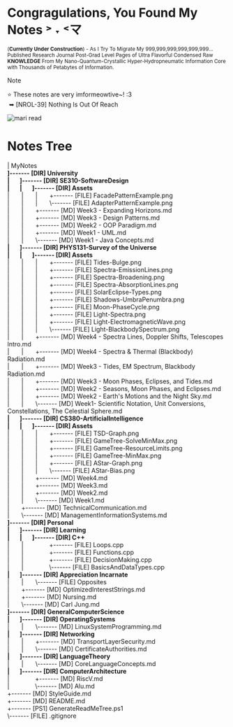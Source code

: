 # Congragulations, You Found My Notes ˃ ˕ ˂マ
<sup>(**Currently Under Construction**) - As I Try To Migrate My 999,999,999,999,999,999...
Published Research Journal Post-Grad Level Pages of Ultra Flavorful Condensed Raw **KNOWLEDGE** From My Nano-Quantum-Crystallic Hyper-Hydropneumatic Information Core with Thousands of Petabytes of Information.<sup>

> [!NOTE]
> ⭐ These notes are very imformeowtive~! :3<br>
> &nbsp;➥ [NROL-39] Nothing Is Out Of Reach 

![mari read](https://github.com/user-attachments/assets/438e5c2c-222d-4195-9181-5066a0d1e8e1)

# Notes Tree
<!-- BEGIN DIRECTORY TREE -->
<!-- Generated on 2025-10-19 20:24:51 -->
|   MyNotes<br>
**]------- [DIR] University**<br>
**|&nbsp;&nbsp;&nbsp;&nbsp;&nbsp;&nbsp;&nbsp;]------- [DIR] SE310-SoftwareDesign**<br>
**|&nbsp;&nbsp;&nbsp;&nbsp;&nbsp;&nbsp;&nbsp;|&nbsp;&nbsp;&nbsp;&nbsp;&nbsp;&nbsp;&nbsp;]------- [DIR] Assets**<br>
|&nbsp;&nbsp;&nbsp;&nbsp;&nbsp;&nbsp;&nbsp;|&nbsp;&nbsp;&nbsp;&nbsp;&nbsp;&nbsp;&nbsp;|&nbsp;&nbsp;&nbsp;&nbsp;&nbsp;&nbsp;&nbsp;+------- [FILE] FacadePatternExample.png<br>
|&nbsp;&nbsp;&nbsp;&nbsp;&nbsp;&nbsp;&nbsp;|&nbsp;&nbsp;&nbsp;&nbsp;&nbsp;&nbsp;&nbsp;|&nbsp;&nbsp;&nbsp;&nbsp;&nbsp;&nbsp;&nbsp;\\------- [FILE] AdapterPatternExample.png<br>
|&nbsp;&nbsp;&nbsp;&nbsp;&nbsp;&nbsp;&nbsp;|&nbsp;&nbsp;&nbsp;&nbsp;&nbsp;&nbsp;&nbsp;+------- [MD] Week3 - Expanding Horizons.md<br>
|&nbsp;&nbsp;&nbsp;&nbsp;&nbsp;&nbsp;&nbsp;|&nbsp;&nbsp;&nbsp;&nbsp;&nbsp;&nbsp;&nbsp;+------- [MD] Week3 - Design Patterns.md<br>
|&nbsp;&nbsp;&nbsp;&nbsp;&nbsp;&nbsp;&nbsp;|&nbsp;&nbsp;&nbsp;&nbsp;&nbsp;&nbsp;&nbsp;+------- [MD] Week2 - OOP Paradigm.md<br>
|&nbsp;&nbsp;&nbsp;&nbsp;&nbsp;&nbsp;&nbsp;|&nbsp;&nbsp;&nbsp;&nbsp;&nbsp;&nbsp;&nbsp;+------- [MD] Week1 - UML.md<br>
|&nbsp;&nbsp;&nbsp;&nbsp;&nbsp;&nbsp;&nbsp;|&nbsp;&nbsp;&nbsp;&nbsp;&nbsp;&nbsp;&nbsp;\\------- [MD] Week1 - Java Concepts.md<br>
**|&nbsp;&nbsp;&nbsp;&nbsp;&nbsp;&nbsp;&nbsp;]------- [DIR] PHYS131-Survey of the Universe**<br>
**|&nbsp;&nbsp;&nbsp;&nbsp;&nbsp;&nbsp;&nbsp;|&nbsp;&nbsp;&nbsp;&nbsp;&nbsp;&nbsp;&nbsp;]------- [DIR] Assets**<br>
|&nbsp;&nbsp;&nbsp;&nbsp;&nbsp;&nbsp;&nbsp;|&nbsp;&nbsp;&nbsp;&nbsp;&nbsp;&nbsp;&nbsp;|&nbsp;&nbsp;&nbsp;&nbsp;&nbsp;&nbsp;&nbsp;+------- [FILE] Tides-Bulge.png<br>
|&nbsp;&nbsp;&nbsp;&nbsp;&nbsp;&nbsp;&nbsp;|&nbsp;&nbsp;&nbsp;&nbsp;&nbsp;&nbsp;&nbsp;|&nbsp;&nbsp;&nbsp;&nbsp;&nbsp;&nbsp;&nbsp;+------- [FILE] Spectra-EmissionLines.png<br>
|&nbsp;&nbsp;&nbsp;&nbsp;&nbsp;&nbsp;&nbsp;|&nbsp;&nbsp;&nbsp;&nbsp;&nbsp;&nbsp;&nbsp;|&nbsp;&nbsp;&nbsp;&nbsp;&nbsp;&nbsp;&nbsp;+------- [FILE] Spectra-Broadening.png<br>
|&nbsp;&nbsp;&nbsp;&nbsp;&nbsp;&nbsp;&nbsp;|&nbsp;&nbsp;&nbsp;&nbsp;&nbsp;&nbsp;&nbsp;|&nbsp;&nbsp;&nbsp;&nbsp;&nbsp;&nbsp;&nbsp;+------- [FILE] Spectra-AbsorptionLines.png<br>
|&nbsp;&nbsp;&nbsp;&nbsp;&nbsp;&nbsp;&nbsp;|&nbsp;&nbsp;&nbsp;&nbsp;&nbsp;&nbsp;&nbsp;|&nbsp;&nbsp;&nbsp;&nbsp;&nbsp;&nbsp;&nbsp;+------- [FILE] SolarEclipse-Types.png<br>
|&nbsp;&nbsp;&nbsp;&nbsp;&nbsp;&nbsp;&nbsp;|&nbsp;&nbsp;&nbsp;&nbsp;&nbsp;&nbsp;&nbsp;|&nbsp;&nbsp;&nbsp;&nbsp;&nbsp;&nbsp;&nbsp;+------- [FILE] Shadows-UmbraPenumbra.png<br>
|&nbsp;&nbsp;&nbsp;&nbsp;&nbsp;&nbsp;&nbsp;|&nbsp;&nbsp;&nbsp;&nbsp;&nbsp;&nbsp;&nbsp;|&nbsp;&nbsp;&nbsp;&nbsp;&nbsp;&nbsp;&nbsp;+------- [FILE] Moon-PhaseCycle.png<br>
|&nbsp;&nbsp;&nbsp;&nbsp;&nbsp;&nbsp;&nbsp;|&nbsp;&nbsp;&nbsp;&nbsp;&nbsp;&nbsp;&nbsp;|&nbsp;&nbsp;&nbsp;&nbsp;&nbsp;&nbsp;&nbsp;+------- [FILE] Light-Spectra.png<br>
|&nbsp;&nbsp;&nbsp;&nbsp;&nbsp;&nbsp;&nbsp;|&nbsp;&nbsp;&nbsp;&nbsp;&nbsp;&nbsp;&nbsp;|&nbsp;&nbsp;&nbsp;&nbsp;&nbsp;&nbsp;&nbsp;+------- [FILE] Light-ElectromagneticWave.png<br>
|&nbsp;&nbsp;&nbsp;&nbsp;&nbsp;&nbsp;&nbsp;|&nbsp;&nbsp;&nbsp;&nbsp;&nbsp;&nbsp;&nbsp;|&nbsp;&nbsp;&nbsp;&nbsp;&nbsp;&nbsp;&nbsp;\\------- [FILE] Light-BlackbodySpectrum.png<br>
|&nbsp;&nbsp;&nbsp;&nbsp;&nbsp;&nbsp;&nbsp;|&nbsp;&nbsp;&nbsp;&nbsp;&nbsp;&nbsp;&nbsp;+------- [MD] Week4 - Spectra Lines, Doppler Shifts, Telescopes Intro.md<br>
|&nbsp;&nbsp;&nbsp;&nbsp;&nbsp;&nbsp;&nbsp;|&nbsp;&nbsp;&nbsp;&nbsp;&nbsp;&nbsp;&nbsp;+------- [MD] Week4 - Spectra & Thermal (Blackbody) Radiation.md<br>
|&nbsp;&nbsp;&nbsp;&nbsp;&nbsp;&nbsp;&nbsp;|&nbsp;&nbsp;&nbsp;&nbsp;&nbsp;&nbsp;&nbsp;+------- [MD] Week3 - Tides, EM Spectrum, Blackbody Radiation.md<br>
|&nbsp;&nbsp;&nbsp;&nbsp;&nbsp;&nbsp;&nbsp;|&nbsp;&nbsp;&nbsp;&nbsp;&nbsp;&nbsp;&nbsp;+------- [MD] Week3 - Moon Phases, Eclipses, and Tides.md<br>
|&nbsp;&nbsp;&nbsp;&nbsp;&nbsp;&nbsp;&nbsp;|&nbsp;&nbsp;&nbsp;&nbsp;&nbsp;&nbsp;&nbsp;+------- [MD] Week2 - Seasons, Moon Phases, and Eclipses.md<br>
|&nbsp;&nbsp;&nbsp;&nbsp;&nbsp;&nbsp;&nbsp;|&nbsp;&nbsp;&nbsp;&nbsp;&nbsp;&nbsp;&nbsp;+------- [MD] Week2 - Earth's Motions and the Night Sky.md<br>
|&nbsp;&nbsp;&nbsp;&nbsp;&nbsp;&nbsp;&nbsp;|&nbsp;&nbsp;&nbsp;&nbsp;&nbsp;&nbsp;&nbsp;\\------- [MD] Week1- Scientific Notation, Unit Conversions, Constellations, The Celestial Sphere.md<br>
**|&nbsp;&nbsp;&nbsp;&nbsp;&nbsp;&nbsp;&nbsp;]------- [DIR] CS380-ArtificialIntelligence**<br>
**|&nbsp;&nbsp;&nbsp;&nbsp;&nbsp;&nbsp;&nbsp;|&nbsp;&nbsp;&nbsp;&nbsp;&nbsp;&nbsp;&nbsp;]------- [DIR] Assets**<br>
|&nbsp;&nbsp;&nbsp;&nbsp;&nbsp;&nbsp;&nbsp;|&nbsp;&nbsp;&nbsp;&nbsp;&nbsp;&nbsp;&nbsp;|&nbsp;&nbsp;&nbsp;&nbsp;&nbsp;&nbsp;&nbsp;+------- [FILE] TSD-Graph.png<br>
|&nbsp;&nbsp;&nbsp;&nbsp;&nbsp;&nbsp;&nbsp;|&nbsp;&nbsp;&nbsp;&nbsp;&nbsp;&nbsp;&nbsp;|&nbsp;&nbsp;&nbsp;&nbsp;&nbsp;&nbsp;&nbsp;+------- [FILE] GameTree-SolveMinMax.png<br>
|&nbsp;&nbsp;&nbsp;&nbsp;&nbsp;&nbsp;&nbsp;|&nbsp;&nbsp;&nbsp;&nbsp;&nbsp;&nbsp;&nbsp;|&nbsp;&nbsp;&nbsp;&nbsp;&nbsp;&nbsp;&nbsp;+------- [FILE] GameTree-ResourceLimits.png<br>
|&nbsp;&nbsp;&nbsp;&nbsp;&nbsp;&nbsp;&nbsp;|&nbsp;&nbsp;&nbsp;&nbsp;&nbsp;&nbsp;&nbsp;|&nbsp;&nbsp;&nbsp;&nbsp;&nbsp;&nbsp;&nbsp;+------- [FILE] GameTree-MinMax.png<br>
|&nbsp;&nbsp;&nbsp;&nbsp;&nbsp;&nbsp;&nbsp;|&nbsp;&nbsp;&nbsp;&nbsp;&nbsp;&nbsp;&nbsp;|&nbsp;&nbsp;&nbsp;&nbsp;&nbsp;&nbsp;&nbsp;+------- [FILE] AStar-Graph.png<br>
|&nbsp;&nbsp;&nbsp;&nbsp;&nbsp;&nbsp;&nbsp;|&nbsp;&nbsp;&nbsp;&nbsp;&nbsp;&nbsp;&nbsp;|&nbsp;&nbsp;&nbsp;&nbsp;&nbsp;&nbsp;&nbsp;\\------- [FILE] AStar-Bias.png<br>
|&nbsp;&nbsp;&nbsp;&nbsp;&nbsp;&nbsp;&nbsp;|&nbsp;&nbsp;&nbsp;&nbsp;&nbsp;&nbsp;&nbsp;+------- [MD] Week4.md<br>
|&nbsp;&nbsp;&nbsp;&nbsp;&nbsp;&nbsp;&nbsp;|&nbsp;&nbsp;&nbsp;&nbsp;&nbsp;&nbsp;&nbsp;+------- [MD] Week3.md<br>
|&nbsp;&nbsp;&nbsp;&nbsp;&nbsp;&nbsp;&nbsp;|&nbsp;&nbsp;&nbsp;&nbsp;&nbsp;&nbsp;&nbsp;+------- [MD] Week2.md<br>
|&nbsp;&nbsp;&nbsp;&nbsp;&nbsp;&nbsp;&nbsp;|&nbsp;&nbsp;&nbsp;&nbsp;&nbsp;&nbsp;&nbsp;\\------- [MD] Week1.md<br>
|&nbsp;&nbsp;&nbsp;&nbsp;&nbsp;&nbsp;&nbsp;+------- [MD] TechnicalCommunication.md<br>
|&nbsp;&nbsp;&nbsp;&nbsp;&nbsp;&nbsp;&nbsp;\\------- [MD] ManagementInformationSystems.md<br>
**]------- [DIR] Personal**<br>
**|&nbsp;&nbsp;&nbsp;&nbsp;&nbsp;&nbsp;&nbsp;]------- [DIR] Learning**<br>
**|&nbsp;&nbsp;&nbsp;&nbsp;&nbsp;&nbsp;&nbsp;|&nbsp;&nbsp;&nbsp;&nbsp;&nbsp;&nbsp;&nbsp;]------- [DIR] C++**<br>
|&nbsp;&nbsp;&nbsp;&nbsp;&nbsp;&nbsp;&nbsp;|&nbsp;&nbsp;&nbsp;&nbsp;&nbsp;&nbsp;&nbsp;&nbsp;&nbsp;&nbsp;&nbsp;&nbsp;&nbsp;&nbsp;&nbsp;+------- [FILE] Loops.cpp<br>
|&nbsp;&nbsp;&nbsp;&nbsp;&nbsp;&nbsp;&nbsp;|&nbsp;&nbsp;&nbsp;&nbsp;&nbsp;&nbsp;&nbsp;&nbsp;&nbsp;&nbsp;&nbsp;&nbsp;&nbsp;&nbsp;&nbsp;+------- [FILE] Functions.cpp<br>
|&nbsp;&nbsp;&nbsp;&nbsp;&nbsp;&nbsp;&nbsp;|&nbsp;&nbsp;&nbsp;&nbsp;&nbsp;&nbsp;&nbsp;&nbsp;&nbsp;&nbsp;&nbsp;&nbsp;&nbsp;&nbsp;&nbsp;+------- [FILE] DecisionMaking.cpp<br>
|&nbsp;&nbsp;&nbsp;&nbsp;&nbsp;&nbsp;&nbsp;|&nbsp;&nbsp;&nbsp;&nbsp;&nbsp;&nbsp;&nbsp;&nbsp;&nbsp;&nbsp;&nbsp;&nbsp;&nbsp;&nbsp;&nbsp;\\------- [FILE] BasicsAndDataTypes.cpp<br>
**|&nbsp;&nbsp;&nbsp;&nbsp;&nbsp;&nbsp;&nbsp;]------- [DIR] Appreciation Incarnate**<br>
|&nbsp;&nbsp;&nbsp;&nbsp;&nbsp;&nbsp;&nbsp;|&nbsp;&nbsp;&nbsp;&nbsp;&nbsp;&nbsp;&nbsp;\\------- [FILE] Opposites<br>
|&nbsp;&nbsp;&nbsp;&nbsp;&nbsp;&nbsp;&nbsp;+------- [MD] OptimizedInterestStrings.md<br>
|&nbsp;&nbsp;&nbsp;&nbsp;&nbsp;&nbsp;&nbsp;+------- [MD] Nursing.md<br>
|&nbsp;&nbsp;&nbsp;&nbsp;&nbsp;&nbsp;&nbsp;\\------- [MD] Carl Jung.md<br>
**]------- [DIR] GeneralComputerScience**<br>
**|&nbsp;&nbsp;&nbsp;&nbsp;&nbsp;&nbsp;&nbsp;]------- [DIR] OperatingSystems**<br>
|&nbsp;&nbsp;&nbsp;&nbsp;&nbsp;&nbsp;&nbsp;|&nbsp;&nbsp;&nbsp;&nbsp;&nbsp;&nbsp;&nbsp;\\------- [MD] LinuxSystemProgramming.md<br>
**|&nbsp;&nbsp;&nbsp;&nbsp;&nbsp;&nbsp;&nbsp;]------- [DIR] Networking**<br>
|&nbsp;&nbsp;&nbsp;&nbsp;&nbsp;&nbsp;&nbsp;|&nbsp;&nbsp;&nbsp;&nbsp;&nbsp;&nbsp;&nbsp;+------- [MD] TransportLayerSecurity.md<br>
|&nbsp;&nbsp;&nbsp;&nbsp;&nbsp;&nbsp;&nbsp;|&nbsp;&nbsp;&nbsp;&nbsp;&nbsp;&nbsp;&nbsp;\\------- [MD] CertificateAuthorities.md<br>
**|&nbsp;&nbsp;&nbsp;&nbsp;&nbsp;&nbsp;&nbsp;]------- [DIR] LanguageTheory**<br>
|&nbsp;&nbsp;&nbsp;&nbsp;&nbsp;&nbsp;&nbsp;|&nbsp;&nbsp;&nbsp;&nbsp;&nbsp;&nbsp;&nbsp;\\------- [MD] CoreLanguageConcepts.md<br>
**|&nbsp;&nbsp;&nbsp;&nbsp;&nbsp;&nbsp;&nbsp;]------- [DIR] ComputerArchitecture**<br>
|&nbsp;&nbsp;&nbsp;&nbsp;&nbsp;&nbsp;&nbsp;&nbsp;&nbsp;&nbsp;&nbsp;&nbsp;&nbsp;&nbsp;&nbsp;+------- [MD] RiscV.md<br>
|&nbsp;&nbsp;&nbsp;&nbsp;&nbsp;&nbsp;&nbsp;&nbsp;&nbsp;&nbsp;&nbsp;&nbsp;&nbsp;&nbsp;&nbsp;\\------- [MD] Alu.md<br>
+------- [MD] StyleGuide.md<br>
+------- [MD] README.md<br>
+------- [PS1] GenerateReadMeTree.ps1<br>
\\------- [FILE] .gitignore
<!-- END DIRECTORY TREE -->
